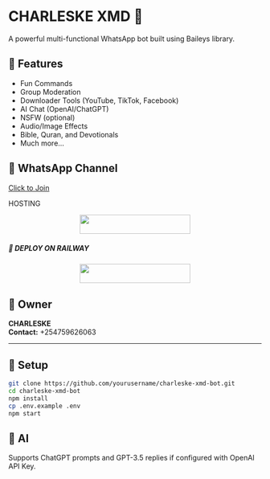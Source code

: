 # CHARLESKE XMD 🤖

A powerful multi-functional WhatsApp bot built using Baileys library.

## 📌 Features
- Fun Commands
- Group Moderation
- Downloader Tools (YouTube, TikTok, Facebook)
- AI Chat (OpenAI/ChatGPT)
- NSFW (optional)
- Audio/Image Effects
- Bible, Quran, and Devotionals
- Much more...

## 📲 WhatsApp Channel
[Click to Join](https://whatsapp.com/channel/0029Vao2hgeChq6HJ5bmlZ3K)

 HOSTING
<p align="center">
  <a href="https://charleskexmd-verification-code.vercel.app/">
    <img src="https://img.shields.io/badge/DEPLOY NOW-blue?style=for-the-badge&logo=heroku&logoColor=white" width="220" height="38.45" />
  </a> 

##### 🔹 DEPLOY ON RAILWAY 
<p align="center">
  <a href="https://railway.com?referralCode=usJR_h">
    <img src="https://img.shields.io/badge/DEPLOY NOW-railway?style=for-the-badge&logo=railway&logoColor=white" width="220" height="38.45" />
  </a>
  
## 👤 Owner
**CHARLESKE**  
**Contact:** +254759626063

---

## 🔧 Setup

```bash
git clone https://github.com/yourusername/charleske-xmd-bot.git
cd charleske-xmd-bot
npm install
cp .env.example .env
npm start
```

## 🧠 AI
Supports ChatGPT prompts and GPT-3.5 replies if configured with OpenAI API Key.

